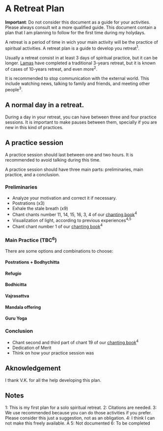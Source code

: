 # A Retreat Plan

**Important**: Do not consider this document as a guide for your activities. Please always consult wit a more qualified guide. This document contain a plan that I am planning to follow for the first time during my holydays.

A retreat is a period of time in wich your main activity will be the practice of spiritual activities. A retreat plan is a guide to develop you retreat<sup>1</sup>.

Usually a retreat consist in at least 3 days of spiritual practice, but it can be longer. [Lamas](https://en.wikipedia.org/wiki/Lama) have completed a traditional 3-years retreat, but it is known of cases of 10-years retreat, and even more<sup>2</sup>.

It is recommended to stop communication with the external world. This include watching news, talking to family and friends, and meeting other people<sup>3</sup>.

## A normal day in a retreat.
During a day in your retreat, you can have between three and four practice sessions. It is important to make pauses between them, specially if you are new in this kind of practices.


## A practice session
A practice session should last between one and two hours. It is recommended to avoid talking during this time.

A practice session should have three main parts: preliminaries, main practice, and a conclusion.

### Preliminaries
*   Analyze your motivation and correct it if necessary.
*   Postrations (x3)
*   Exhale the stale breath (x9)
*   Chant chants number 11, 14, 15, 16, 3, 4 of our [chanting book]()<sup>4</sup>
*   Visualization of light, according to previous experiences<sup>4,5</sup>
*   Chant chant number 1 of our [chanting book]()<sup>4</sup>

### Main Practice (TBC<sup>6</sup>)
There are some options and combinations to choose:

#### Postrations + Bodhychitta
#### Refugio
#### Bodhicitta
#### Vajrasattva
#### Mandala offering
#### Guru Yoga


### Conclusion
*   Chant second and third part of chant 19 of our [chanting book]()<sup>4</sup>
*   Dedication of Merit
*   Think on how your practice session was


## Aknowledgement
I thank V.K. for all the help developing this plan.

## Notes
1: This is my first plan for a solo spiritual retreat.
2: Citations are needed.
3: We use recommended because you can do those activities if you prefer. Please consider this just a suggestion, not as an obligation.
4: I think I can not make this freely available. A
5: Not documented
6: To be completed
